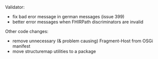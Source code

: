 Validator:
* fix bad eror message in german messages (issue 399)
* better error messages when FHIRPath discriminators are invalid

Other code changes:
* remove unnecessary (& problem causing) Fragment-Host from OSGi manifest
* move structuremap utilities to a package

